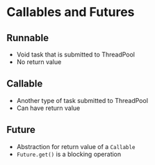 # Callables and Futures

## Runnable
- Void task that is submitted to ThreadPool
- No return value

## Callable
- Another type of task submitted to ThreadPool
- Can have return value

## Future
- Abstraction for return value of a `Callable`
- `Future.get()` is a blocking operation